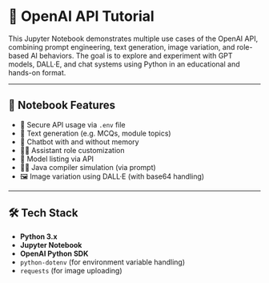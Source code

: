 # 🧠 OpenAI API Tutorial

This Jupyter Notebook demonstrates multiple use cases of the OpenAI API, combining prompt engineering, text generation, image variation, and role-based AI behaviors. The goal is to explore and experiment with GPT models, DALL·E, and chat systems using Python in an educational and hands-on format.

---

## 📘 Notebook Features

- 🔑 Secure API usage via `.env` file
- 📜 Text generation (e.g. MCQs, module topics)
- 🤖 Chatbot with and without memory
- 🧑‍🏫 Assistant role customization
- 🧾 Model listing via API
- 🧑‍💻 Java compiler simulation (via prompt)
- 🖼️ Image variation using DALL·E (with base64 handling)

---

## 🛠️ Tech Stack

- **Python 3.x**
- **Jupyter Notebook**
- **OpenAI Python SDK**
- `python-dotenv` (for environment variable handling)
- `requests` (for image uploading)

